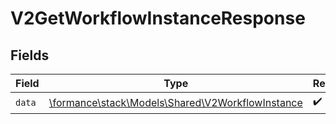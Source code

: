 # V2GetWorkflowInstanceResponse


## Fields

| Field                                                                                         | Type                                                                                          | Required                                                                                      | Description                                                                                   |
| --------------------------------------------------------------------------------------------- | --------------------------------------------------------------------------------------------- | --------------------------------------------------------------------------------------------- | --------------------------------------------------------------------------------------------- |
| `data`                                                                                        | [\formance\stack\Models\Shared\V2WorkflowInstance](../../Models/Shared/V2WorkflowInstance.md) | :heavy_check_mark:                                                                            | N/A                                                                                           |